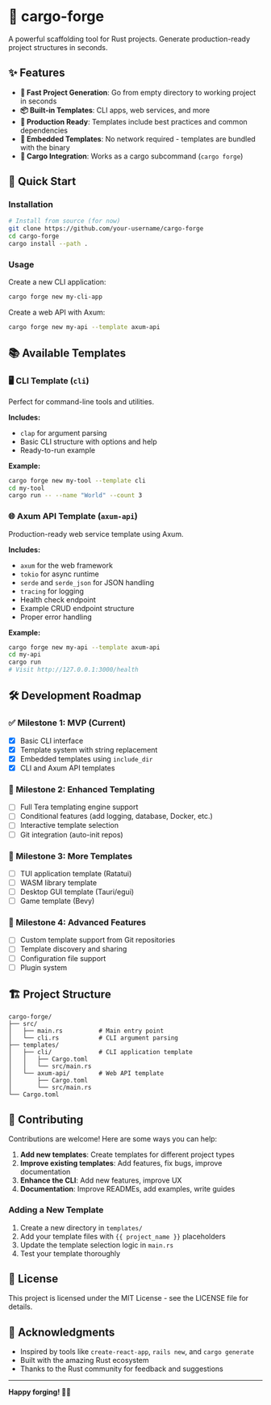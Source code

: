 # 🔨 cargo-forge

A powerful scaffolding tool for Rust projects. Generate production-ready project structures in seconds.

## ✨ Features

- **🚀 Fast Project Generation**: Go from empty directory to working project in seconds
- **📦 Built-in Templates**: CLI apps, web services, and more
- **🔧 Production Ready**: Templates include best practices and common dependencies
- **💾 Embedded Templates**: No network required - templates are bundled with the binary
- **🎯 Cargo Integration**: Works as a cargo subcommand (`cargo forge`)

## 🚀 Quick Start

### Installation

```bash
# Install from source (for now)
git clone https://github.com/your-username/cargo-forge
cd cargo-forge
cargo install --path .
```

### Usage

Create a new CLI application:
```bash
cargo forge new my-cli-app
```

Create a web API with Axum:
```bash
cargo forge new my-api --template axum-api
```

## 📚 Available Templates

### 🖥️ CLI Template (`cli`)
Perfect for command-line tools and utilities.

**Includes:**
- `clap` for argument parsing
- Basic CLI structure with options and help
- Ready-to-run example

**Example:**
```bash
cargo forge new my-tool --template cli
cd my-tool
cargo run -- --name "World" --count 3
```

### 🌐 Axum API Template (`axum-api`)
Production-ready web service template using Axum.

**Includes:**
- `axum` for the web framework
- `tokio` for async runtime
- `serde` and `serde_json` for JSON handling
- `tracing` for logging
- Health check endpoint
- Example CRUD endpoint structure
- Proper error handling

**Example:**
```bash
cargo forge new my-api --template axum-api
cd my-api
cargo run
# Visit http://127.0.0.1:3000/health
```

## 🛠️ Development Roadmap

### ✅ Milestone 1: MVP (Current)
- [x] Basic CLI interface
- [x] Template system with string replacement
- [x] Embedded templates using `include_dir`
- [x] CLI and Axum API templates

### 🎯 Milestone 2: Enhanced Templating
- [ ] Full Tera templating engine support
- [ ] Conditional features (add logging, database, Docker, etc.)
- [ ] Interactive template selection
- [ ] Git integration (auto-init repos)

### 🎯 Milestone 3: More Templates
- [ ] TUI application template (Ratatui)
- [ ] WASM library template
- [ ] Desktop GUI template (Tauri/egui)
- [ ] Game template (Bevy)

### 🎯 Milestone 4: Advanced Features
- [ ] Custom template support from Git repositories
- [ ] Template discovery and sharing
- [ ] Configuration file support
- [ ] Plugin system

## 🏗️ Project Structure

```
cargo-forge/
├── src/
│   ├── main.rs          # Main entry point
│   └── cli.rs           # CLI argument parsing
├── templates/
│   ├── cli/             # CLI application template
│   │   ├── Cargo.toml
│   │   └── src/main.rs
│   └── axum-api/        # Web API template
│       ├── Cargo.toml
│       └── src/main.rs
└── Cargo.toml
```

## 🤝 Contributing

Contributions are welcome! Here are some ways you can help:

1. **Add new templates**: Create templates for different project types
2. **Improve existing templates**: Add features, fix bugs, improve documentation
3. **Enhance the CLI**: Add new features, improve UX
4. **Documentation**: Improve READMEs, add examples, write guides

### Adding a New Template

1. Create a new directory in `templates/`
2. Add your template files with `{{ project_name }}` placeholders
3. Update the template selection logic in `main.rs`
4. Test your template thoroughly

## 📝 License

This project is licensed under the MIT License - see the LICENSE file for details.

## 🙏 Acknowledgments

- Inspired by tools like `create-react-app`, `rails new`, and `cargo generate`
- Built with the amazing Rust ecosystem
- Thanks to the Rust community for feedback and suggestions

---

**Happy forging! 🔨✨**
